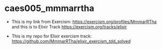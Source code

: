 # caes005_mmmarrtha
* This is my link from Exercism: https://exercism.org/profiles/MmmarRTha and this is to Elixir Track https://exercism.org/tracks/elixir

* This is my repo for Elixir exercism track: https://github.com/MmmarRTha/elixir_exercism_tdd_solved
